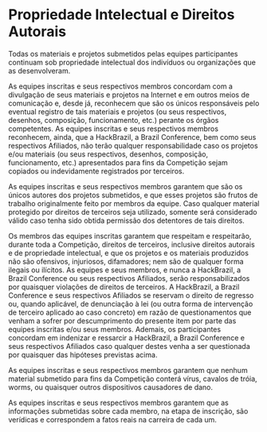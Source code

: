 # Propriedade Intelectual e Direitos Autorais


Todas os materiais e projetos submetidos pelas equipes participantes continuam sob propriedade intelectual dos indivíduos ou organizações que as desenvolveram.

As equipes inscritas e seus respectivos membros concordam com a divulgação de seus materiais e projetos na Internet e em outros meios de comunicação e, desde já, reconhecem que são os únicos responsáveis pelo eventual registro de tais materiais e projetos (ou seus respectivos, desenhos, composição, funcionamento, etc.) perante os órgãos competentes. As equipes inscritas e seus respectivos membros reconhecem, ainda, que a HackBrazil, a Brazil Conference, bem como seus respectivos Afiliados, não terão qualquer responsabilidade caso os projetos e/ou materiais (ou seus respectivos, desenhos, composição, funcionamento, etc.) apresentados para fins da Competição sejam copiados ou indevidamente registrados por terceiros.

As equipes inscritas e seus respectivos membros garantem que são os únicos autores dos projetos submetidos, e que esses projetos são frutos de trabalho originalmente feito por membros da equipe. Caso qualquer material protegido por direitos de terceiros seja utilizado, somente será considerado válido caso tenha sido obtida permissão dos detentores de tais direitos.

Os membros das equipes inscritas garantem que respeitam e respeitarão, durante toda a Competição, direitos de terceiros, inclusive direitos autorais e de propriedade intelectual, e que os projetos e os materiais produzidos não são ofensivos, injuriosos, difamadores; nem são de qualquer forma ilegais ou ilícitos. As equipes e seus membros, e nunca a HackBrazil, a Brazil Conference ou seus respectivos Afiliados, serão responsabilizados por quaisquer violações de direitos de terceiros. A HackBrazil, a Brazil Conference e seus respectivos Afiliados se reservam o direito de regresso ou, quando aplicável, de denunciação à lei (ou outra forma de intervenção de terceiro aplicado ao caso concreto) em razão de questionamentos que venham a sofrer por descumprimento do presente item por parte das equipes inscritas e/ou seus membros. Ademais, os participantes concordam em indenizar e ressarcir a HackBrazil, a Brazil Conference e seus respectivos Afiliados caso qualquer destes venha a ser questionada por quaisquer das hipóteses previstas acima.

As equipes inscritas e seus respectivos membros garantem que nenhum material submetido para fins da Competição conterá vírus, cavalos de tróia, worms, ou quaisquer outros dispositivos causadores de dano.

As equipes inscritas e seus respectivos membros garantem que as informações submetidas sobre cada membro, na etapa de inscrição, são verídicas e correspondem a fatos reais na carreira de cada um.

